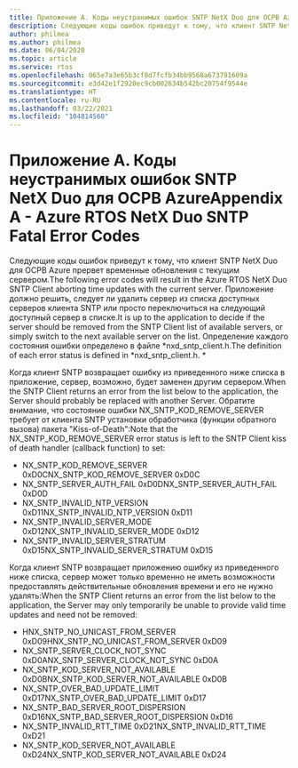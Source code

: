 ```yaml
---
title: Приложение A. Коды неустранимых ошибок SNTP NetX Duo для ОСРВ Azure
description: Следующие коды ошибок приведут к тому, что клиент SNTP NetX Duo для ОСРВ Azure прервет временные обновления с текущим сервером.
author: philmea
ms.author: philmea
ms.date: 06/04/2020
ms.topic: article
ms.service: rtos
ms.openlocfilehash: 065e7a3e65b3cf8d7fcfb34bb9568a673791609a
ms.sourcegitcommit: e3d42e1f2920ec9cb002634b542bc20754f9544e
ms.translationtype: HT
ms.contentlocale: ru-RU
ms.lasthandoff: 03/22/2021
ms.locfileid: "104814560"
---
```

# <a name="appendix-a---azure-rtos-netx-duo-sntp-fatal-error-codes"></a><span data-ttu-id="de906-103">Приложение A. Коды неустранимых ошибок SNTP NetX Duo для ОСРВ Azure</span><span class="sxs-lookup"><span data-stu-id="de906-103">Appendix A - Azure RTOS NetX Duo SNTP Fatal Error Codes</span></span>

<span data-ttu-id="de906-104">Следующие коды ошибок приведут к тому, что клиент SNTP NetX Duo для ОСРВ Azure прервет временные обновления с текущим сервером.</span><span class="sxs-lookup"><span data-stu-id="de906-104">The following error codes will result in the Azure RTOS NetX Duo SNTP Client aborting time updates with the current server.</span></span> <span data-ttu-id="de906-105">Приложение должно решить, следует ли удалить сервер из списка доступных серверов клиента SNTP или просто переключиться на следующий доступный сервер в списке.</span><span class="sxs-lookup"><span data-stu-id="de906-105">It is up to the application to decide if the server should be removed from the SNTP Client list of available servers, or simply switch to the next available server on the list.</span></span> <span data-ttu-id="de906-106">Определение каждого состояния ошибки определено в файле \*nxd_sntp_client.h.</span><span class="sxs-lookup"><span data-stu-id="de906-106">The definition of each error status is defined in \*nxd_sntp_client.h.</span></span> *

<span data-ttu-id="de906-107">Когда клиент SNTP возвращает ошибку из приведенного ниже списка в приложение, сервер, возможно, будет заменен другим сервером.</span><span class="sxs-lookup"><span data-stu-id="de906-107">When the SNTP Client returns an error from the list below to the application, the Server should probably be replaced with another Server.</span></span> <span data-ttu-id="de906-108">Обратите внимание, что состояние ошибки NX_SNTP_KOD_REMOVE_SERVER требует от клиента SNTP установки обработчика (функции обратного вызова) пакета "Kiss-of-Death":</span><span class="sxs-lookup"><span data-stu-id="de906-108">Note that the NX_SNTP_KOD_REMOVE_SERVER error status is left to the SNTP Client kiss of death handler (callback function) to set:</span></span>

- <span data-ttu-id="de906-109">NX_SNTP_KOD_REMOVE_SERVER 0xD0C</span><span class="sxs-lookup"><span data-stu-id="de906-109">NX_SNTP_KOD_REMOVE_SERVER 0xD0C</span></span>  
- <span data-ttu-id="de906-110">NX_SNTP_SERVER_AUTH_FAIL 0xD0D</span><span class="sxs-lookup"><span data-stu-id="de906-110">NX_SNTP_SERVER_AUTH_FAIL 0xD0D</span></span>  
- <span data-ttu-id="de906-111">NX_SNTP_INVALID_NTP_VERSION 0xD11</span><span class="sxs-lookup"><span data-stu-id="de906-111">NX_SNTP_INVALID_NTP_VERSION 0xD11</span></span>  
- <span data-ttu-id="de906-112">NX_SNTP_INVALID_SERVER_MODE 0xD12</span><span class="sxs-lookup"><span data-stu-id="de906-112">NX_SNTP_INVALID_SERVER_MODE 0xD12</span></span>  
- <span data-ttu-id="de906-113">NX_SNTP_INVALID_SERVER_STRATUM 0xD15</span><span class="sxs-lookup"><span data-stu-id="de906-113">NX_SNTP_INVALID_SERVER_STRATUM 0xD15</span></span>  

<span data-ttu-id="de906-114">Когда клиент SNTP возвращает приложению ошибку из приведенного ниже списка, сервер может только временно не иметь возможности предоставлять действительные обновления времени и его не нужно удалять:</span><span class="sxs-lookup"><span data-stu-id="de906-114">When the SNTP Client returns an error from the list below to the application, the Server may only temporarily be unable to provide valid time updates and need not be removed:</span></span>

- <span data-ttu-id="de906-115">HNX_SNTP_NO_UNICAST_FROM_SERVER 0xD09</span><span class="sxs-lookup"><span data-stu-id="de906-115">HNX_SNTP_NO_UNICAST_FROM_SERVER 0xD09</span></span>  
- <span data-ttu-id="de906-116">NX_SNTP_SERVER_CLOCK_NOT_SYNC 0xD0A</span><span class="sxs-lookup"><span data-stu-id="de906-116">NX_SNTP_SERVER_CLOCK_NOT_SYNC 0xD0A</span></span>  
- <span data-ttu-id="de906-117">NX_SNTP_KOD_SERVER_NOT_AVAILABLE 0xD0B</span><span class="sxs-lookup"><span data-stu-id="de906-117">NX_SNTP_KOD_SERVER_NOT_AVAILABLE 0xD0B</span></span>  
- <span data-ttu-id="de906-118">NX_SNTP_OVER_BAD_UPDATE_LIMIT 0xD17</span><span class="sxs-lookup"><span data-stu-id="de906-118">NX_SNTP_OVER_BAD_UPDATE_LIMIT 0xD17</span></span>  
- <span data-ttu-id="de906-119">NX_SNTP_BAD_SERVER_ROOT_DISPERSION 0xD16</span><span class="sxs-lookup"><span data-stu-id="de906-119">NX_SNTP_BAD_SERVER_ROOT_DISPERSION 0xD16</span></span>  
- <span data-ttu-id="de906-120">NX_SNTP_INVALID_RTT_TIME 0xD21</span><span class="sxs-lookup"><span data-stu-id="de906-120">NX_SNTP_INVALID_RTT_TIME 0xD21</span></span>  
- <span data-ttu-id="de906-121">NX_SNTP_KOD_SERVER_NOT_AVAILABLE 0xD24</span><span class="sxs-lookup"><span data-stu-id="de906-121">NX_SNTP_KOD_SERVER_NOT_AVAILABLE 0xD24</span></span>